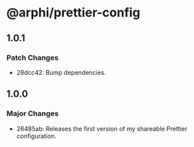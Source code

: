 # @arphi/prettier-config

## 1.0.1

### Patch Changes

- 28dcc42: Bump dependencies.

## 1.0.0

### Major Changes

- 26485ab: Releases the first version of my shareable Prettier configuration.
